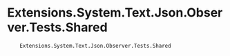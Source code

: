 # Extensions.System.Text.Json.Observer.Tests.Shared

        Extensions.System.Text.Json.Observer.Tests.Shared
